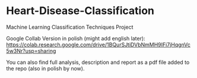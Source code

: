 # Heart-Disease-Classification

Machine Learning Classification Techniques Project 

Google Collab Version in polish (might add english later): https://colab.research.google.com/drive/1BQurSJtiDVbNmMH9IFi7jHqgnVc5w3Nr?usp=sharing

You can also find full analysis, description and report as a pdf file added to the repo (also in polish by now).
